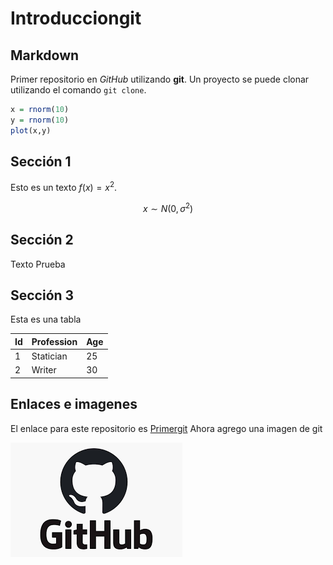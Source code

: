 # Introducciongit

## Markdown
Primer repositorio en *GitHub* utilizando **git**. Un proyecto se puede clonar utilizando el comando `git clone`.

```R
x = rnorm(10)
y = rnorm(10)
plot(x,y)
```

## Sección 1

Esto es un texto $f(x)=x^2$.

$$x\sim N(0,\sigma^2)$$

## Sección 2

Texto Prueba

## Sección 3

Esta es una tabla

| Id | Profession | Age |
|--|--|--|
|1|Statician|25|
|2|Writer|30|

## Enlaces e imagenes

El enlace para este repositorio es [Primergit](https://github.com/JeamOlivares/Introducciongit)
Ahora agrego una imagen de git

![git](logo.png)
